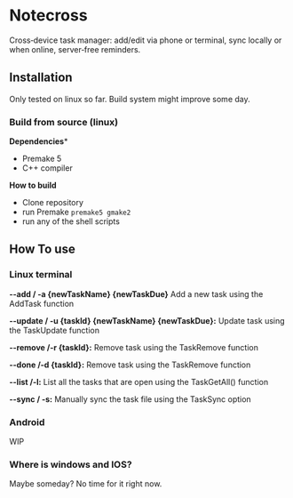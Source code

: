 # Notecross
Cross‑device task manager: add/edit via phone or terminal, sync locally or when online, server‑free reminders.

## Installation
Only  tested on linux so far. Build system might improve some day.

### Build from source (linux)
**Dependencies***
* Premake 5
* C++ compiler

**How to build**
* Clone repository
* run Premake `premake5 gmake2`
* run any of the shell scripts

## How To use

### Linux terminal
**--add / -a {newTaskName} {newTaskDue}**
	Add a new task using the AddTask function

**--update / -u {taskId} {newTaskName} {newTaskDue}:**
	Update task using the TaskUpdate function

**--remove /-r {taskId}:**
	Remove task using the TaskRemove function

**--done /-d {taskId}:**
	Remove task using the TaskRemove function

**--list /-l:**
	List all the tasks that are open using the TaskGetAll() function

**--sync / -s:**
	Manually sync the task file using the TaskSync option

### Android
WIP

### Where is windows and IOS?
Maybe someday? No time for it right now.
